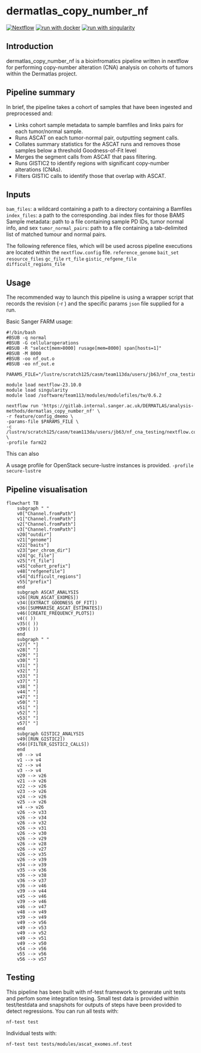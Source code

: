 # dermatlas_copy_number_nf

[![Nextflow](https://img.shields.io/badge/nextflow%20DSL2-%E2%89%A522.04.5-23aa62.svg?labelColor=000000)](https://www.nextflow.io/)
[![run with docker](https://img.shields.io/badge/run%20with-docker-0db7ed?labelColor=000000&logo=docker)](https://www.docker.com/)
[![run with singularity](https://img.shields.io/badge/run%20with-singularity-1d355c.svg?labelColor=000000)](https://sylabs.io/docs/)

## Introduction

dermatlas_copy_number_nf is a bioinfromatics pipeline written in nextflow for performing copy-number alteration (CNA) analysis on cohorts of tumors within the Dermatlas project. 

## Pipeline summary

In brief, the pipeline takes a cohort of samples that have been ingested and preprocessed and:
- Links cohort sample metadata to sample bamfiles and links pairs for each tumor/normal sample.
- Runs ASCAT on each tumor-normal pair, outputting segment calls. 
- Collates summary statistics for the ASCAT runs and removes those samples below a threshold Goodness-of-Fit level 
- Merges the segment calls from ASCAT that pass filtering.
- Runs GISTIC2 to identify regions with significant copy-number alterations (CNAs).
- Filters GISTIC calls to identify those that overlap with ASCAT.

## Inputs 

`bam_files`: a wildcard containing a path to a directory containing a Bamfiles 
`index_files`: a path to the corresponding .bai index files for those BAMS 
Sample metadata: path to a file containing sample PD IDs, tumor normal info, and sex
`tumor_normal_pairs`: path to a file containing a tab-delimited list of matched tumour and normal pairs.

The following reference files, which will be used across pipeline executions are located within the `nextflow.config` file.
`reference_genome`
`bait_set`
`resource_files`
`gc_file`
`rt_file`
`gistic_refgene_file`
`difficult_regions_file`

## Usage 
The recommended way to launch this pipeline is using a wrapper script that records the revision (-r ) and the specific params `json` file supplied for a run. 

Basic Sanger FARM usage:
```
#!/bin/bash
#BSUB -q normal
#BSUB -G cellularoperations
#BSUB -R "select[mem>8000] rusage[mem=8000] span[hosts=1]"
#BSUB -M 8000
#BSUB -oo nf_out.o
#BSUB -eo nf_out.e

PARAMS_FILE="/lustre/scratch125/casm/team113da/users/jb63/nf_cna_testing/params.json"

module load nextflow-23.10.0
module load singularity
module load /software/team113/modules/modulefiles/tw/0.6.2

nextflow run 'https://gitlab.internal.sanger.ac.uk/DERMATLAS/analysis-methods/dermatlas_copy_number_nf' \
-r feature/config_dmemo \
-params-file $PARAMS_FILE \
-c /lustre/scratch125/casm/team113da/users/jb63/nf_cna_testing/nextflow.config \
-profile farm22 
```
This can also 

A usage profile for OpenStack secure-lustre instances is provided. 
`-profile secure-lustre`


## Pipeline visualisation 

```mermaid
flowchart TB
    subgraph " "
    v0["Channel.fromPath"]
    v1["Channel.fromPath"]
    v2["Channel.fromPath"]
    v3["Channel.fromPath"]
    v20["outdir"]
    v21["genome"]
    v22["baits"]
    v23["per_chrom_dir"]
    v24["gc_file"]
    v25["rt_file"]
    v45["cohort_prefix"]
    v48["refgenefile"]
    v54["difficult_regions"]
    v55["prefix"]
    end
    subgraph ASCAT_ANALYSIS
    v26([RUN_ASCAT_EXOMES])
    v34([EXTRACT_GOODNESS_OF_FIT])
    v36([SUMMARISE_ASCAT_ESTIMATES])
    v46([CREATE_FREQUENCY_PLOTS])
    v4(( ))
    v35(( ))
    v39(( ))
    end
    subgraph " "
    v27[" "]
    v28[" "]
    v29[" "]
    v30[" "]
    v31[" "]
    v32[" "]
    v33[" "]
    v37[" "]
    v38[" "]
    v44[" "]
    v47[" "]
    v50[" "]
    v51[" "]
    v52[" "]
    v53[" "]
    v57[" "]
    end
    subgraph GISTIC2_ANALYSIS
    v49([RUN_GISTIC2])
    v56([FILTER_GISTIC2_CALLS])
    end
    v0 --> v4
    v1 --> v4
    v2 --> v4
    v3 --> v4
    v20 --> v26
    v21 --> v26
    v22 --> v26
    v23 --> v26
    v24 --> v26
    v25 --> v26
    v4 --> v26
    v26 --> v33
    v26 --> v34
    v26 --> v32
    v26 --> v31
    v26 --> v30
    v26 --> v29
    v26 --> v28
    v26 --> v27
    v26 --> v35
    v26 --> v39
    v34 --> v39
    v35 --> v36
    v36 --> v38
    v36 --> v37
    v36 --> v46
    v39 --> v44
    v45 --> v46
    v39 --> v46
    v46 --> v47
    v48 --> v49
    v39 --> v49
    v49 --> v56
    v49 --> v53
    v49 --> v52
    v49 --> v51
    v49 --> v50
    v54 --> v56
    v55 --> v56
    v56 --> v57
```

## Testing

This pipeline has been built with nf-test framework to generate unit tests and perfom some integration tesing. Small test data is provided within test/testdata and snapshots for outputs of steps have been provided to detect regressions. You can run all tests with:

```
nf-test test 
```
Individual tests with:
```
nf-test test tests/modules/ascat_exomes.nf.test
```